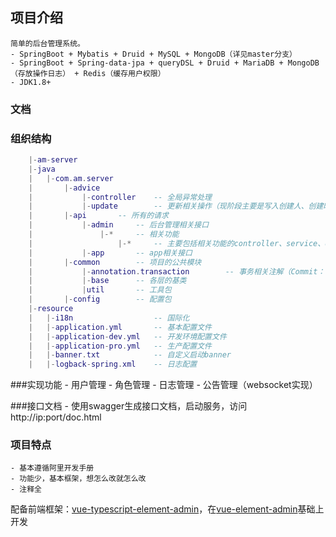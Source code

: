 ## 项目介绍
    简单的后台管理系统。
    - SpringBoot + Mybatis + Druid + MySQL + MongoDB（详见master分支）
    - SpringBoot + Spring-data-jpa + queryDSL + Druid + MariaDB + MongoDB（存放操作日志） + Redis（缓存用户权限）
    - JDK1.8+

### 文档

    
### 组织结构

``` lua
    |-am-server
    |-java
    |   |-com.am.server
    |       |-advice 
    |           |-controller    -- 全局异常处理
    |           |-update        -- 更新相关操作（现阶段主要是写入创建人、创建时间）
    |       |-api       -- 所有的请求
    |           |-admin     -- 后台管理相关接口
    |               |-*     -- 相关功能
    |                   |-*     -- 主要包括相关功能的controller、service、dao、pojo、config等
    |           |-app       -- app相关接口
    |       |-common        -- 项目的公共模块
    |           |-annotation.transaction        -- 事务相关注解（Commit：写事务，ReadOnly：只读事务）
    |           |-base      -- 各层的基类
    |           |util       -- 工具包
    |       |-config        -- 配置包
    |-resource
    |   |-i18n                  -- 国际化
    |   |-application.yml       -- 基本配置文件
    |   |-application-dev.yml   -- 开发环境配置文件
    |   |-application-pro.yml   -- 生产配置文件
    |   |-banner.txt            -- 自定义启动banner
    |   |-logback-spring.xml    -- 日志配置
```
###实现功能
    - 用户管理
    - 角色管理
    - 日志管理
    - 公告管理（websocket实现）
    
###接口文档
    - 使用swagger生成接口文档，启动服务，访问http://ip:port/doc.html
    
### 项目特点
    - 基本遵循阿里开发手册
    - 功能少，基本框架，想怎么改就怎么改
    - 注释全

配备前端框架：[vue-typescript-element-admin](https://gitee.com/ruanxuefeng/vue-typescript-element-admin)，在[vue-element-admin](https://github.com/PanJiaChen/vue-element-admin)基础上开发

